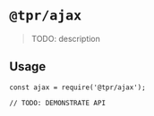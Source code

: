 # `@tpr/ajax`

> TODO: description

## Usage

```
const ajax = require('@tpr/ajax');

// TODO: DEMONSTRATE API
```
